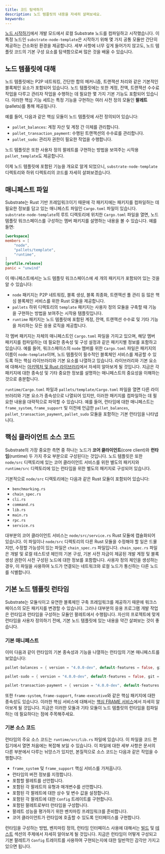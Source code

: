 ```yaml
---
title: 코드 탐색하기
description: 노드 템플릿의 내용을 자세히 살펴보세요.
keywords:
---
```


[노드 시작하기](../quick-start/start-a-node.md)에서 개발 모드에서 로컬 Substrate 노드를 컴파일하고 시작했습니다.
이 특정 노드인 `substrate-node-template`은 시작하기 위해 몇 가지 공통 모듈만 간단히 제공하는 간소화된 환경을 제공합니다.
세부 사항에 너무 깊게 들어가지 않고도, 노드 템플릿 코드의 기본 구성 요소를 탐색함으로써 많은 것을 배울 수 있습니다.

## 노드 템플릿에 대해

노드 템플릿에는 P2P 네트워킹, 간단한 합의 메커니즘, 트랜잭션 처리와 같은 기본적인 블록체인 요소가 포함되어 있습니다.
노드 템플릿에는 또한 계정, 잔액, 트랜잭션 수수료 작업을 다루고 관리자 작업을 수행하는 데 필요한 몇 가지 기본 기능도 포함되어 있습니다.
이러한 핵심 기능 세트는 특정 기능을 구현하는 여러 사전 정의 모듈인 **팔레트**(pallets)를 통해 제공됩니다.

예를 들어, 다음과 같은 핵심 모듈이 노드 템플릿에 사전 정의되어 있습니다:

- `pallet_balances`: 계정 자산 및 계정 간 이체를 관리합니다.
- `pallet_transaction_payment`: 수행된 트랜잭션의 수수료를 관리합니다.
- `pallet_sudo`: 관리자 권한이 필요한 작업을 수행합니다.

노드 템플릿은 또한 사용자 정의 팔레트를 구현하는 방법을 보여주는 시작용 `pallet_template`도 제공합니다.

이제 노드 템플릿에 포함된 기능을 개요로 알게 되었으니, `substrate-node-template` 디렉토리와 하위 디렉토리의 코드를 자세히 살펴보겠습니다.

## 매니페스트 파일

Substrate는 Rust 기반 프레임워크이기 때문에 각 패키지에는 패키지를 컴파일하는 데 필요한 정보를 담고 있는 매니페스트 파일인 `Cargo.toml` 파일이 있습니다.
`substrate-node-template`의 루트 디렉토리에 위치한 `Cargo.toml` 파일을 열면, 노드 템플릿 워크스페이스를 구성하는 멤버 패키지를 설명하는 내용을 볼 수 있습니다.
예를 들면:

```toml
[workspace]
members = [
    "node",
    "pallets/template",
    "runtime",
]
[profile.release]
panic = "unwind"
```

이 매니페스트에서는 노드 템플릿 워크스페이스에 세 개의 패키지가 포함되어 있는 것을 알 수 있습니다:

- `node` 패키지는 P2P 네트워킹, 블록 생성, 블록 최종화, 트랜잭션 풀 관리 등 많은 핵심 블록체인 서비스를 위한 Rust 모듈을 제공합니다.
- `pallets` 하위 디렉토리의 `template` 패키지는 사용자 정의 모듈을 구축할 때 기능을 구현하는 방법을 보여주는 시작용 템플릿입니다.
- `runtime` 패키지는 노드 템플릿에 포함된 계정, 잔액, 트랜잭션 수수료 및 기타 기능을 처리하는 모든 응용 로직을 제공합니다.

각 멤버 패키지는 자체의 매니페스트인 `Cargo.toml` 파일을 가지고 있으며, 해당 멤버 패키지를 컴파일하는 데 필요한 종속성 및 구성 설정과 같은 패키지별 정보를 포함하고 있습니다.
예를 들어, 워크스페이스의 `node` 멤버를 위한 `Cargo.toml` 파일은 패키지의 이름이 `node-template`이며, 노드 템플릿이 필수적인 블록체인 서비스를 제공할 수 있도록 하는 핵심 라이브러리와 기본 요소를 나열하고 있습니다.
라이브러리와 기본 요소에 대해서는 [아키텍처 및 Rust 라이브러리](../../learn/basic/architecture.md)에서 자세히 알아보게 될 것입니다.
지금은 각 패키지에 대한 종속성 및 기타 중요한 정보를 설명하는 매니페스트의 중요성을 이해하는 것으로 충분합니다.

`runtime/Cargo.toml` 파일과 `pallets/template/Cargo.toml` 파일을 열면 다른 라이브러리와 기본 요소가 종속성으로 나열되어 있지만, 이러한 패키지를 컴파일하는 데 필요한 내용을 대략적으로 파악할 수 있습니다.
예를 들어, 런타임에 대한 매니페스트는 `frame_system`, `frame_support` 및 이전에 언급한 `pallet_balances`, `pallet_transaction_payment`, `pallet_sudo` 모듈을 포함하는 기본 런타임을 나타냅니다.

## 핵심 클라이언트 소스 코드

Substrate의 가장 중요한 측면 중 하나는 노드가 **코어 클라이언트**(core client)와 **런타임**(runtime) 두 가지 주요 부분으로 구성된다는 것입니다.
노드 템플릿은 또한 `node/src` 디렉토리에 있는 코어 클라이언트 서비스를 위한 별도의 패키지와 `runtime/src` 디렉토리에 있는 런타임을 위한 별도의 패키지로 구성되어 있습니다.

기본적으로 `node/src` 디렉토리에는 다음과 같은 Rust 모듈이 포함되어 있습니다:

- `benchmarking.rs`
- `chain_spec.rs`
- `cli.rs`
- `command.rs`
- `lib.rs`
- `main.rs`
- `rpc.rs`
- `service.rs`

대부분의 코어 클라이언트 서비스는 `node/src/service.rs` Rust 모듈에 캡슐화되어 있습니다.
이 파일이나 `node/src` 디렉토리의 다른 Rust 모듈을 수정해야 할 일은 드물지만, 수정할 가능성이 있는 파일은 `chain_spec.rs` 파일입니다.
`chain_spec.rs` 파일은 개발 및 로컬 테스트넷 체인의 기본 구성, 기본 사전 자금이 제공된 개발 계정 및 블록 생성 권한이 사전 구성된 노드에 대한 정보를 포함합니다.
사용자 정의 체인을 생성하는 경우, 이 파일을 사용하여 노드가 연결되는 네트워크와 로컬 노드가 통신하는 다른 노드를 식별합니다.

## 기본 노드 템플릿 런타임

Substrate는 모듈식이고 유연한 블록체인 구축 프레임워크를 제공하기 때문에 워크스페이스의 모든 패키지를 변경할 수 있습니다.
그러나 대부분의 응용 프로그램 개발 작업은 런타임과 런타임을 구성하는 모듈인 팔레트에서 수행됩니다.
자신의 프로젝트에 맞게 런타임을 사용자 정의하기 전에, 기본 노드 템플릿에 있는 내용을 약간 살펴보는 것이 좋습니다.

### 기본 매니페스트

이미 다음과 같이 런타임의 기본 종속성과 기능을 나열하는 런타임의 기본 매니페스트를 보았습니다:

```rust
pallet-balances = { version = "4.0.0-dev", default-features = false, git = "https://github.com/paritytech/polkadot-sdk.git", branch = "polkadot-vX.Y.Z" }

pallet-sudo = { version = "4.0.0-dev", default-features = false, git = "https://github.com/paritytech/polkadot-sdk.git", branch = "polkadot-vX.Y.Z" }

pallet-transaction-payment = { version = "4.0.0-dev", default-features = false, git = "https://github.com/paritytech/polkadot-sdk.git", branch = "polkadot-vX.Y.Z" }
```

또한 `frame-system`, `frame-support`, `frame-executive`와 같은 핵심 패키지에 대한 종속성도 있습니다.
이러한 핵심 서비스에 대해서는 [핵심 FRAME 서비스](../../learn/runtime-development/README.md)에서 자세히 알아보게 될 것입니다.
지금은 이러한 모듈과 기타 모듈이 노드 템플릿의 런타임을 컴파일하는 데 필요하다는 점에 주목해주세요.

### 기본 소스 코드

런타임의 주요 소스 코드는 `runtime/src/lib.rs` 파일에 있습니다.
이 파일을 코드 편집기에서 열면 처음에는 복잡해 보일 수 있습니다.
이 파일에 대한 세부 사항은 문서의 다른 부분에서 다루는 뉘앙스가 있지만, 본질적으로 소스 코드는 다음과 같은 작업을 수행합니다:

- `frame_system` 및 `frame_support` 핵심 서비스를 가져옵니다.
- 런타임의 버전 정보를 지정합니다.
- 포함할 팔레트를 선언합니다.
- 포함된 각 팔레트의 유형과 매개변수를 선언합니다.
- 포함된 각 팔레트에 대한 상수 및 변수 값을 설정합니다.
- 포함된 각 팔레트에 대한 `Config` 트레이트를 구현합니다.
- 포함된 팔레트로부터 런타임을 구성합니다.
- 팔레트 성능을 평가하기 위한 벤치마킹 프레임워크를 준비합니다.
- 코어 클라이언트가 런타임에 호출할 수 있도록 인터페이스를 구현합니다.

런타임을 구성하는 방법, 벤치마킹 정의, 런타임 인터페이스 사용에 대해서는 [빌드](../../build/README.md) 및 [테스트](../../../../tutorials/test/README.md) 섹션의 주제에서 자세히 알아보게 될 것입니다.
지금은 런타임이 어떻게 구성되고 기본 팔레트가 `Config` 트레이트를 사용하여 구현되는지에 대한 일반적인 감각만 가지고 있으면 됩니다.